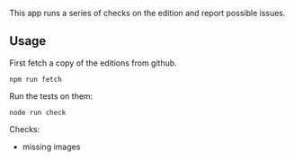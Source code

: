 This app runs a series of checks on the edition and report possible issues.

## Usage

First fetch a copy of the editions from github.

`npm run fetch`

Run the tests on them:

`node run check`

Checks:
* missing images

